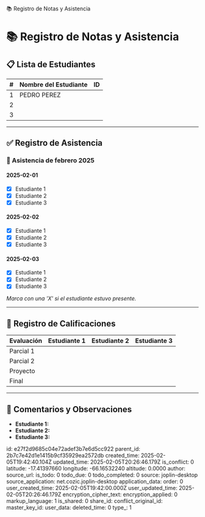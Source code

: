 📚 Registro de Notas y Asistencia

# 📚 Registro de Notas y Asistencia

## 📋 Lista de Estudiantes

| #   | Nombre del Estudiante | ID  |
| --- | --- | --- |
| 1   | PEDRO PEREZ |     |
| 2   |     |     |
| 3   |     |     |

* * *

## ✅ Registro de Asistencia

### 📅 Asistencia de febrero 2025

#### 2025-02-01

- [x] Estudiante 1
- [x] Estudiante 2
- [x] Estudiante 3

#### 2025-02-02

- [x] Estudiante 1
- [x] Estudiante 2
- [x] Estudiante 3

#### 2025-02-03

- [x] Estudiante 1
- [x] Estudiante 2
- [x] Estudiante 3

*Marca con una 'X' si el estudiante estuvo presente.*

* * *

## 🎯 Registro de Calificaciones

| Evaluación | Estudiante 1 | Estudiante 2 | Estudiante 3 |
| --- | --- | --- | --- |
| Parcial 1 |     |     |     |
| Parcial 2 |     |     |     |
| Proyecto |     |     |     |
| Final |     |     |     |

* * *

## 📝 Comentarios y Observaciones

- **Estudiante 1:**
- **Estudiante 2:**
- **Estudiante 3:**

id: e27f2d9685c04e72adef3b7e6d5cc922
parent_id: 2b7c7e42d1e1415b9cf35929ea2572db
created_time: 2025-02-05T19:42:40.104Z
updated_time: 2025-02-05T20:26:46.179Z
is_conflict: 0
latitude: -17.41397660
longitude: -66.16532240
altitude: 0.0000
author: 
source_url: 
is_todo: 0
todo_due: 0
todo_completed: 0
source: joplin-desktop
source_application: net.cozic.joplin-desktop
application_data: 
order: 0
user_created_time: 2025-02-05T19:42:00.000Z
user_updated_time: 2025-02-05T20:26:46.179Z
encryption_cipher_text: 
encryption_applied: 0
markup_language: 1
is_shared: 0
share_id: 
conflict_original_id: 
master_key_id: 
user_data: 
deleted_time: 0
type_: 1